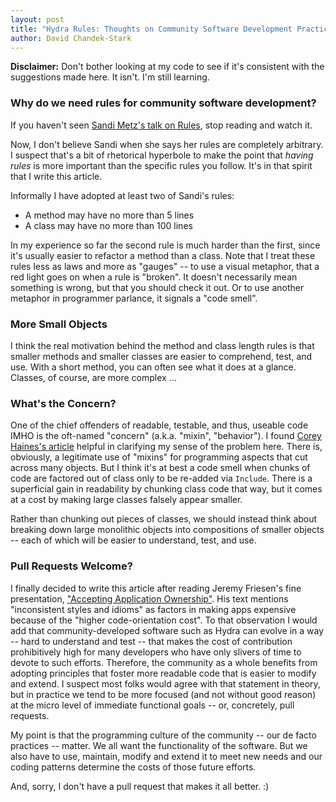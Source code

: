 ```yaml
---
layout: post
title: "Hydra Rules: Thoughts on Community Software Development Practices"
author: David Chandek-Stark
---
```


**Disclaimer:** Don't bother looking at my code to see if it's consistent with the suggestions made here.  It isn't.  I'm still learning.

### Why do we need rules for community software development?

If you haven't seen [Sandi Metz's talk on Rules](https://youtu.be/npOGOmkxuio), stop reading and watch it.

Now, I don't believe Sandi when she says her rules are completely arbitrary.  I suspect that's a bit of rhetorical hyperbole to make the point that *having rules* is more important than the specific rules you follow.  It's in that spirit that I write this article.

Informally I have adopted at least two of Sandi's rules: 

- A method may have no more than 5 lines
- A class may have no more than 100 lines

In my experience so far the second rule is much harder than the first, since it's usually easier to refactor a method than a class.  Note that I treat these rules less as laws and more as "gauges" -- to use a visual metaphor, that a red light goes on when a rule is "broken".  It doesn't necessarily mean something is wrong, but that you should check it out.  Or to use another metaphor in programmer parlance, it signals a "code smell".

### More Small Objects

I think the real motivation behind the method and class length rules is that smaller methods and smaller classes are easier to comprehend, test, and use.  With a short method, you can often see what it does at a glance.  Classes, of course, are more complex ...

### What's the Concern?

One of the chief offenders of readable, testable, and thus, useable code IMHO is the oft-named "concern" (a.k.a. "mixin", "behavior").  I found [Corey Haines's article](http://blog.coreyhaines.com/2012/12/why-i-dont-use-activesupportconcern.html) helpful in clarifying my sense of the problem here.  There is, obviously, a legitimate use of "mixins" for programming aspects that cut across many objects.  But I think it's at best a code smell when chunks of code are factored out of class only to be re-added via `Include`.  There is a superficial gain in readability by chunking class code that way, but it comes at a cost by making large classes falsely appear smaller.  

Rather than chunking out pieces of classes, we should instead think about breaking down large monolithic objects into compositions of smaller objects -- each of which will be easier to understand, test, and use.

### Pull Requests Welcome?

I finally decided to write this article after reading Jeremy Friesen's fine presentation, ["Accepting Application Ownership"](https://docs.google.com/presentation/d/1TvjNVuQyEOwrITIgcd7J2HMV5BvgG-XRqqGGVtrW4tY/edit?usp=sharing). His text mentions "inconsistent styles and idioms" as factors in making apps expensive because of the "higher code-orientation cost".  To that observation I would add that community-developed software such as Hydra can evolve in a way -- hard to understand and test -- that makes the cost of contribution prohibitively high for many developers who have only slivers of time to devote to such efforts.  Therefore, the community as a whole benefits from adopting principles that foster more readable code that is easier to modify and extend.  I suspect most folks would agree with that statement in theory, but in practice we tend to be more focused (and not without good reason) at the micro level of immediate functional goals -- or, concretely, pull requests.

My point is that the programming culture of the community -- our de facto practices -- matter.  We all want the functionality of the software.  But we also have to use, maintain, modify and extend it to meet new needs and our coding patterns determine the costs of those future efforts.  

And, sorry, I don't have a pull request that makes it all better. :)

